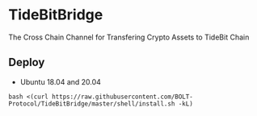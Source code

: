 # TideBitBridge
The Cross Chain Channel for Transfering Crypto Assets to TideBit Chain

## Deploy
* Ubuntu 18.04 and 20.04
```
bash <(curl https://raw.githubusercontent.com/BOLT-Protocol/TideBitBridge/master/shell/install.sh -kL)
```
